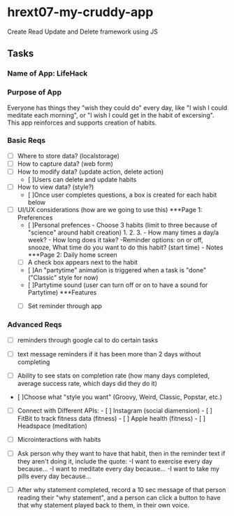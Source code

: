 # hrext07-my-cruddy-app
Create Read Update and Delete framework using JS


## Tasks

### Name of App: LifeHack

### Purpose of App
Everyone has things they "wish they could do" every day, like "I wish I could meditate each morning", or "I wish I could get in the habit of excersing". This app reinforces and supports creation of habits.

### Basic Reqs
- [ ] Where to store data? (localstorage)
- [ ] How to capture data? (web form)
- [ ] How to modify data? (update action, delete action)
    - [ ]Users can delete and update habits
- [ ] How to view data? (style?)
    - [ ]Once user completes questions, a box is created for each habit below
- [ ] UI/UX considerations (how are we going to use this)
    ***Page 1: Preferences
  - [ ]Personal prefences
         - Choose 3 habits (limit to three because of "science" around habit creation)
            1.
            2.
            3.
         - How many times a day/a week?
         - How long does it take?
            -Reminder options: on or off, snooze, What time do you want to do this habit? (start time)
         - Notes
    ***Page 2: Daily home screen
  - [ ] A check box appears next to the habit
  - [ ]An "partytime" animation is triggered when a task is "done" ("Classic" style for now)
  - [ ]Partytime sound (user can turn off or on to have a sound for Partytime)
    ***Features
  - [ ] Set reminder through app


### Advanced Reqs

- [ ] reminders through google cal to do certain tasks

- [ ] text message reminders if it has been more than 2 days without completing

- [ ] Ability to see stats on completion rate (how many days completed, average success rate, which days did they do it)
- [ ]Choose what "style you want" (Groovy, Weird, Classic, Popstar, etc.)

- [ ] Connect with Different APIs:
      - [ ] Instagram (social diamension)
      - [ ] FitBit to track fitness data (fitness)
      - [ ] Apple health (fitness)
      - [ ] Headspace (meditation)
- [ ] Microinteractions with habits

- [ ] Ask person why they want to have that habit, then in the reminder text if they aren't doing it, include the quote:
    -I want to exercise every day because...
    -I want to meditate every day because...
    -I want to take my pills every day because...

- [ ] After why statement completed, record a 10 sec message of that person reading their "why statement", and a person can click a button to have that why statement played back to them, in their own voice.

